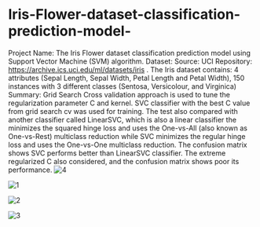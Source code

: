 # Iris-Flower-dataset-classification-prediction-model-
Project Name: The Iris Flower dataset classification prediction model using Support Vector Machine (SVM) algorithm.
Dataset:  Source: UCI Repository: https://archive.ics.uci.edu/ml/datasets/iris . The Iris dataset contains: 4 attributes (Sepal Length, Sepal Width, Petal Length and Petal Width), 150 instances with 3 different classes (Sentosa, Versicolour, and Virginica) 
Summary:  Grid Search Cross validation approach is used to tune the regularization parameter C and kernel. SVC classifier with the best C value from grid search cv was used for training. The test also compared with another classifier called LinearSVC, which is also a linear classifier the minimizes the squared hinge loss and uses the One-vs-All (also known as One-vs-Rest) multiclass reduction while SVC minimizes the regular hinge loss and uses the One-vs-One multiclass reduction. The confusion matrix shows SVC performs better than LinearSVC classifier. The extreme regularized C also considered, and the confusion matrix shows poor its performance.
![4](https://user-images.githubusercontent.com/4210955/109723946-cc60f700-7b7c-11eb-80ae-a20269600b3c.png)

![1](https://user-images.githubusercontent.com/4210955/109723955-cf5be780-7b7c-11eb-9598-b4033cf60610.png)

![2](https://user-images.githubusercontent.com/4210955/109723959-d08d1480-7b7c-11eb-9f36-adf996c07f27.png)

![3](https://user-images.githubusercontent.com/4210955/109723966-d256d800-7b7c-11eb-838a-94841b80abc3.png)
